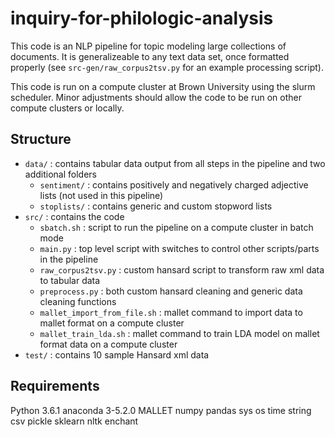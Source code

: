 # inquiry-for-philologic-analysis

This code is an NLP pipeline for topic modeling large collections of documents. It is generalizeable to any text data set, once formatted properly (see `src-gen/raw_corpus2tsv.py` for an example processing script). 

This code is run on a compute cluster at Brown University using the slurm scheduler. Minor adjustments should allow the code to be run on other compute clusters or locally.

## Structure
* `data/` : contains tabular data output from all steps in the pipeline and two additional folders
    * `sentiment/` : contains positively and negatively charged adjective lists (not used in this pipeline)
    * `stoplists/` : contains generic and custom stopword lists
* `src/` : contains the code
    * `sbatch.sh` : script to run the pipeline on a compute cluster in batch mode
    * `main.py` : top level script with switches to control other scripts/parts in the pipeline
    * `raw_corpus2tsv.py` : custom hansard script to transform raw xml data to tabular data
    * `preprocess.py` : both custom hansard cleaning and generic data cleaning functions
    * `mallet_import_from_file.sh` : mallet command to import data to mallet format on a compute cluster
    * `mallet_train_lda.sh` : mallet command to train LDA model on mallet format data on a compute cluster
* `test/` : contains 10 sample Hansard xml data

## Requirements
Python 3.6.1
anaconda 3-5.2.0
MALLET
numpy
pandas
sys
os
time
string
csv
pickle
sklearn
nltk
enchant
